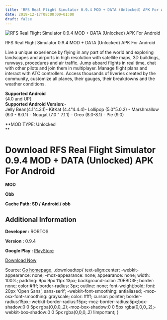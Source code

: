```yaml
---
title: 'RFS Real Flight Simulator 0.9.4 MOD + DATA (Unlocked) APK For Android'
date: 2019-12-17T08:00:00+01:00
draft: false
---
```


![RFS Real Flight Simulator 0.9.4 MOD + DATA (Unlocked) APK For Android](https://i1.wp.com/apkhome.net/wp-content/uploads/2019/12/RFS-Real-Flight-Simulator-0.9.4-MOD-DATA-Unlocked.png "RFS Real Flight Simulator 0.9.4 MOD + DATA (Unlocked) APK For Android")

  

RFS Real Flight Simulator 0.9.4 MOD + DATA (Unlocked) APK For Android

Live a unique experience by flying in any part of the world and exploring landscapes and airports in high resolution with satellite maps, 3D buildings, runways, procedures and air traffic. Jump aboard flights in real time, chat with other pilots and join them in multiplayer. Manage flight plans and interact with ATC controllers. Access thousands of liveries created by the community, customize all planes, their gauges, their breakdowns and the weather conditions.

**Supported Android**  
{4.0 and UP}  
**Supported Android Version**:-  
Jelly Bean(4.1"4.3.1)- KitKat (4.4"4.4.4)- Lollipop (5.0"5.0.2) - Marshmallow (6.0 - 6.0.1) - Nougat (7.0 " 7.1.1) - Oreo (8.0-8.1) - Pie (9.0)

**MOD TYPE: Unlocked  
**

Download RFS Real Flight Simulator 0.9.4 MOD + DATA (Unlocked) APK For Android
==============================================================================

**MOD**

**Obb**

**Cache Path: SD / Android / obb**

Additional Information
----------------------

**Developer :** RORTOS

**Version :** 0.9.4

**Google Play :** [PlayStore](https://play.google.com/store/apps/details?id=it.rortos.realflightsimulator)

  

[Download Now](https://store4app.co/post/rfs-real-flight-simulator-0-9-4-mod-data-unlocked-apk-for-android_1576565432)

  
Source: [Go homepage.](https://store4app.co/post/rfs-real-flight-simulator-0-9-4-mod-data-unlocked-apk-for-android_1576565432) .downloadtop{ text-align:center; -webkit-appearance: none; -moz-appearance: none; appearance: none; width: 100%; padding: 9px 9px 11px 13px; background-color: #0EBD3F; border: none; color:#fff; border-radius: 3px; outline: none; font-weight;bold; font: 20px 'Open Sans', sans-serif; -webkit-font-smoothing: antialiased; -moz-osx-font-smoothing: grayscale; color: #fff; cursor: pointer; border-radius:15px;-webkit-border-radius:15px;-moz-border-radius:5px;box-shadow:0 0 5px rgba(0,0,0,.2);-moz-box-shadow:0 0 5px rgba(0,0,0,.2);-webkit-box-shadow:0 0 5px rgba(0,0,0,.2) !important; }